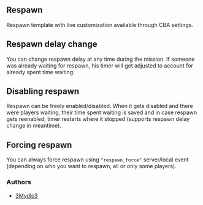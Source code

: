 ## Respawn

Respawn template with live customization available through CBA settings.

## Respawn delay change

You can change respawn delay at any time during the mission. If someone was already waiting for respawn, his timer will get adjusted to account for already spent time waiting.

## Disabling respawn

Respawn can be freely enabled/disabled. When it gets disabled and there were players waiting, their time spent waiting is saved and in case respawn gets reenabled, timer restarts where it stopped (supports respawn delay change in meantime).

## Forcing respawn

You can always force respawn using `"respawn_force"` server/local event (depending on who you want to respawn, all or only some players).

### Authors

- [3Mydlo3](http://github.com/3Mydlo3)
